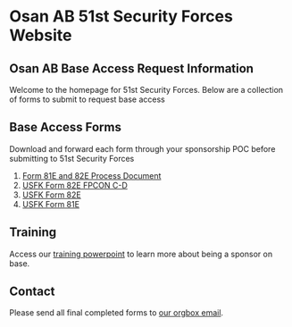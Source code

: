 # Osan AB 51st Security Forces Website

## Osan AB Base Access Request Information 

Welcome to the homepage for 51st Security Forces. Below are a collection of forms to submit to request base access

## Base Access Forms

Download and forward each form through your sponsorship POC before submitting to 51st Security Forces

1. [Form 81E and 82E Process Document](./81-82_process.docx)
2. [USFK Form 82E FPCON C-D](./USFK_Form_82E_FPCON_C-D.pdf)
3. [USFK Form 82E](./USFK_Form_82E_BLANK_EXAMPLE.docx)
4. [USFK Form 81E](./USFK_FORM_81E-Blank_Signature_Block.pdf)


## Training

Access our [training powerpoint](./training_slides.pptx) to learn more about being a sponsor on base.



## Contact

Please send all final completed forms to [our orgbox email](mailto:51SFS.S5.IA@US.AF.Mil).
